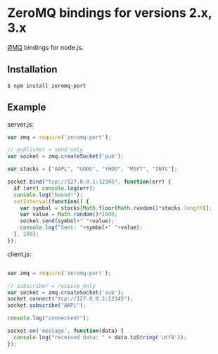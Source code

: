 # ZeroMQ bindings for versions 2.x, 3.x

  [ØMQ](http://www.zeromq.org/) bindings for node.js.

## Installation

    $ npm install zeromq-port

## Example

server.js:

```js
var zmq = require('zeromq-port');

// publisher = send only
var socket = zmq.createSocket('pub');

var stocks = ["AAPL", "GOOG", "YHOO", "MSFT", "INTC"];

socket.bind("tcp://127.0.0.1:12345", function(err) {
  if (err) console.log(err);
  console.log("bound!");
  setInterval(function() {
    var symbol = stocks[Math.floor(Math.random()*stocks.length)];
    var value = Math.random()*1000;
    socket.send(symbol+" "+value);
    console.log("Sent: "+symbol+" "+value);
  }, 100);
});
```

client.js:

```js

var zmq = require('zeromq-port');

// subscriber = receive only
var socket = zmq.createSocket('sub');
socket.connect("tcp://127.0.0.1:12345");
socket.subscribe("AAPL");

console.log("connected!");

socket.on('message', function(data) {
  console.log("received data: " + data.toString('utf8'));
});
```